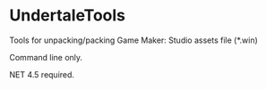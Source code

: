 # UndertaleTools
Tools for unpacking/packing Game Maker: Studio assets file (*.win)

Command line only.

NET 4.5 required.
